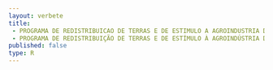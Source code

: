 ```yaml
---
layout: verbete
title:
 - PROGRAMA DE REDISTRIBUICAO DE TERRAS E DE ESTIMULO A AGROINDUSTRIA DO NORTE E DO NORDESTE
 - PROGRAMA DE REDISTRIBUIÇÃO DE TERRAS E DE ESTÍMULO À AGROINDÚSTRIA DO NORTE E DO NORDESTE
published: false
type: R
---
```


